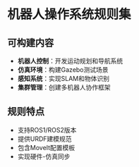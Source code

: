 # 机器人操作系统规则集

## 可构建内容

* **机器人控制**：开发运动规划和导航系统
* **仿真环境**：构建Gazebo测试场景
* **感知系统**：实现SLAM和物体识别
* **集群管理**：创建多机器人协作框架

## 规则特点

- 支持ROS1/ROS2版本
- 提供URDF建模规范
- 包含MoveIt配置模板
- 实现硬件-仿真同步
